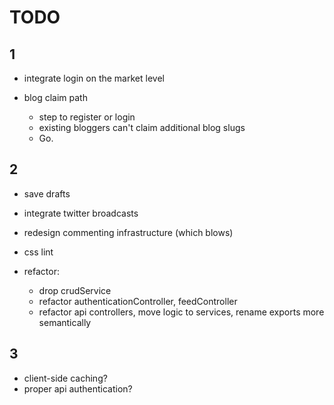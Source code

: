 TODO
=======

1
-------

- integrate login on the market level

- blog claim path
  - step to register or login
  - existing bloggers can't claim additional blog slugs
  - Go.



2
-------
    
- save drafts
- integrate twitter broadcasts
- redesign commenting infrastructure (which blows)
- css lint

- refactor:
    - drop crudService
    - refactor authenticationController, feedController
    - refactor api controllers, move logic to services, rename exports more semantically



3
-------

- client-side caching?
- proper api authentication?